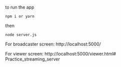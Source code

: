 to run the app

`npm i or yarn`

then 

`node server.js`

For broadcaster screen: http://localhost:5000/

For viewer screen: http://localhost:5000/viewer.html# Practice_streaming_server
